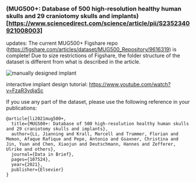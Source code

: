 ### (MUG500+: Database of 500 high-resolution healthy human skulls and 29 craniotomy skulls and implants)[https://www.sciencedirect.com/science/article/pii/S2352340921008003]

updates: The current MUG500+ Figshare repo (https://figshare.com/articles/dataset/MUG500_Repository/9616319) is complete! Due to size restrictions of Figshare, the folder structure of the dataset is different from what is described in the article.  


![manually designed implant](https://ars.els-cdn.com/content/image/1-s2.0-S2352340921008003-gr4_lrg.jpg)

interactive implant design tutorial: https://www.youtube.com/watch?v=FzaR3ydjaSc


If you use any part of the dataset, please use the following reference in your publications:

```
@article{li2021mug500+,
  title={MUG500+: Database of 500 high-resolution healthy human skulls and 29 craniotomy skulls and implants},
  author={Li, Jianning and Krall, Marcell and Trummer, Florian and Memon, Afaque Rafique and Pepe, Antonio and Gsaxner, Christina and Jin, Yuan and Chen, Xiaojun and Deutschmann, Hannes and Zefferer, Ulrike and others},
  journal={Data in Brief},
  pages={107524},
  year={2021},
  publisher={Elsevier}
}
```
